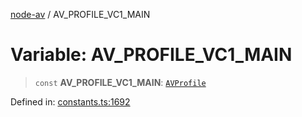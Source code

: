[node-av](../globals.md) / AV\_PROFILE\_VC1\_MAIN

# Variable: AV\_PROFILE\_VC1\_MAIN

> `const` **AV\_PROFILE\_VC1\_MAIN**: [`AVProfile`](../type-aliases/AVProfile.md)

Defined in: [constants.ts:1692](https://github.com/seydx/av/blob/f8631fc881b394300b1479f511d55cf1c370a87f/src/constants/constants.ts#L1692)
